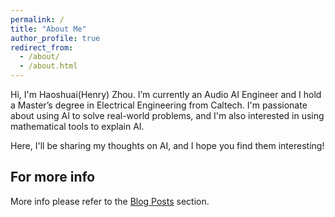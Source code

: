 ```yaml
---
permalink: /
title: "About Me"
author_profile: true
redirect_from: 
  - /about/
  - /about.html
---
```


Hi, I'm Haoshuai(Henry) Zhou. I’m currently an Audio AI Engineer and I hold a Master’s degree in Electrical Engineering from Caltech. I'm passionate about using AI to solve real-world problems, and I'm also interested in using mathematical tools to explain AI.



Here, I'll be sharing my thoughts on AI, and I hope you find them interesting!

For more info
------
More info please refer to the [Blog Posts](/year-archive/) section.
